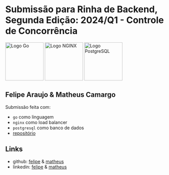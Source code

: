 # Submissão para Rinha de Backend, Segunda Edição: 2024/Q1 - Controle de Concorrência

<img src="https://cdn.jsdelivr.net/gh/devicons/devicon@latest/icons/go/go-original-wordmark.svg" alt="Logo Go" width="120" height="auto">
<img src="https://cdn.jsdelivr.net/gh/devicons/devicon@latest/icons/nginx/nginx-original.svg" alt="Logo NGINX" width="120" height="auto">
<img src="https://cdn.jsdelivr.net/gh/devicons/devicon@latest/icons/postgresql/postgresql-original.svg" alt="Logo PostgreSQL" width="120" height="auto">

## Felipe Araujo & Matheus Camargo

Submissão feita com:

- `go` como linguagem
- `nginx` como load balancer
- `postgresql` como banco de dados
- [repositório](https://github.com/felipeparaujo/rinha-de-backend-24q1)

## Links

- github: [felipe](https://github.com/felipeparaujo) & [matheus](https://github.com/matheuscamargo)
- linkedin: [felipe](https://www.linkedin.com/in/feliparaujo) & [matheus](https://www.linkedin.com/in/matheus-m-camargo/)
